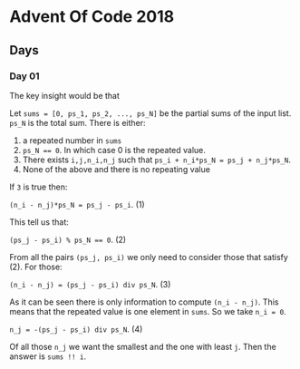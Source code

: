 # Advent Of Code 2018

## Days

### Day 01

The key insight would be that

Let `sums = [0, ps_1, ps_2, ..., ps_N]` be the partial sums of the input list.
`ps_N` is the total sum. There is either:

1. a repeated number in `sums`
2. `ps_N == 0`. In which case 0 is the repeated value.
3. There exists `i,j,n_i,n_j` such that `ps_i + n_i*ps_N = ps_j + n_j*ps_N`.
4. None of the above and there is no repeating value

If `3` is true then:

`(n_i - n_j)*ps_N = ps_j - ps_i`. (1)

This tell us that:

`(ps_j - ps_i) % ps_N == 0`. (2)

From all the pairs `(ps_j, ps_i)` we only need to consider those that satisfy
(2). For those:

`(n_i - n_j) = (ps_j - ps_i) div ps_N`. (3)

As it can be seen there is only information to compute `(n_i - n_j)`. This means
that the repeated value is one element in `sums`. So we take `n_i = 0`.

`n_j = -(ps_j - ps_i) div ps_N`. (4)

Of all those `n_j` we want the smallest and the one with least `j`. Then the
answer is `sums !! i`.
